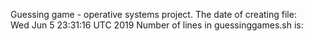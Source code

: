 Guessing game - operative systems project.
The date of creating file:  
Wed Jun  5 23:31:16 UTC 2019
Number of lines in guessinggames.sh is: 

